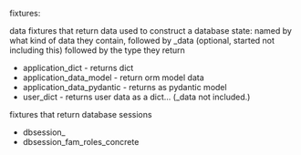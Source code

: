 
fixtures:

data fixtures that return data used to construct a database state:
named by what kind of data they contain, followed by _data (optional,
started not including this) followed
by the type they return

* application_dict - returns dict
* application_data_model - return orm model data
* application_data_pydantic - returns as pydantic model
* user_dict - returns user data as a dict... (_data not included.)



fixtures that return database sessions

* dbsession_<description of whats in the db>
* dbsession_fam_roles_concrete

<!-- trigger/junk commit -->
